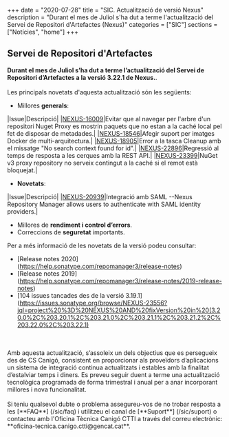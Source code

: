 +++
date        = "2020-07-28"
title       = "SIC. Actualització de versió Nexus"
description = "Durant el mes de Juliol s'ha dut a terme l'actualització del Servei de Repositori d'Artefactes (Nexus)"
categories  = ["SIC"]
sections    = ["Notícies", "home"]
+++

## Servei de Repositori d'Artefactes

**Durant el mes de Juliol s’ha dut a terme l’actualització del Servei de Repositori d’Artefactes a la versió 3.22.1 de Nexus.**.
<br>
<br>
Les principals novetats d'aquesta actualització són les següents:

* Millores **generals**:

|Issue|Descripció|
|[NEXUS-16009](https://issues.sonatype.org/browse/NEXUS-16009)|Evitar que al navegar per l'arbre d'un repositori Nuget Proxy es mostrin paquets que no estan a la caché local pel fet de disposar de metadades.|
|[NEXUS-18546](https://issues.sonatype.org/browse/NEXUS-18546)|Afegir suport per imatges Docker de multi-arquitectura.|
|[NEXUS-18905](https://issues.sonatype.org/browse/NEXUS-18905)|Error a la tasca Cleanup amb el missatge "No search context found for id".|
|[NEXUS-22896](https://issues.sonatype.org/browse/NEXUS-22896)|Regressió al temps de resposta a les cerques amb la REST API.|
|[NEXUS-23399](https://issues.sonatype.org/browse/NEXUS-23399)|NuGet v3 proxy repository no serveix contingut a la caché si el remot està bloquejat.|

* **Novetats**:

|Issue|Descripció|
|[NEXUS-20939](https://issues.sonatype.org/browse/NEXUS-20939)|Integració amb SAML --Nexus Repository Manager allows users to authenticate with SAML identity providers.|

* Millores de **rendiment i control d’errors**.
* Correccions de **seguretat** importants.

Per a més informació de les novetats de la versió podeu consultar:

- [Release notes 2020] (https://help.sonatype.com/repomanager3/release-notes)
- [Release notes 2019] (https://help.sonatype.com/repomanager3/release-notes/2019-release-notes)
- [104 issues tancades des de la versió 3.19.1] (https://issues.sonatype.org/browse/NEXUS-23556?jql=project%20%3D%20NEXUS%20AND%20fixVersion%20in%20(3.20.0%2C%203.20.1%2C%203.21.0%2C%203.21.1%2C%203.21.2%2C%203.22.0%2C%203.22.1)

<br>
<br>
Amb aquesta actualització, s’assoleix un dels objectius que es persegueix des de CS Canigó, consistent en proporcionar als
proveïdors d’aplicacions un sistema de integració continua actualitzats i estables amb la finalitat d’estalviar temps i diners.
Es preveu seguir duent a terme una actualització tecnològica programada de forma trimestral i anual per a anar incorporant
millores i nova funcionalitat.
<br>
<br>
Si teniu qualsevol dubte o problema assegureu-vos de no trobar resposta a les [**FAQ**] (/sic/faq) i utilitzeu el canal
de [**Suport**] (/sic/suport) o contacteu amb l'Oficina Tècnica Canigó CTTI a través del correu electrònic: **oficina-tecnica.canigo.ctti@gencat.cat**.